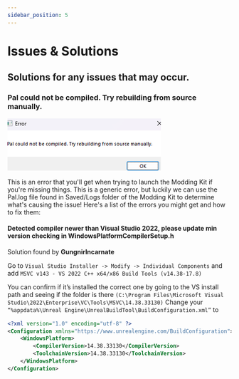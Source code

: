 ```yaml
---
sidebar_position: 5
---
```


# Issues & Solutions

## Solutions for any issues that may occur.

### Pal could not be compiled. Try rebuilding from source manually.

![Pal could not be compiled](./assets/CouldNotBeCompiled.png)

This is an error that you'll get when trying to launch the Modding Kit if you're missing things. This is a generic error, but luckily we can use the Pal.log file found in Saved/Logs folder of the Modding Kit to determine what's causing the issue! Here's a list of the errors you might get and how to fix them:

#### Detected compiler newer than Visual Studio 2022, please update min version checking in WindowsPlatformCompilerSetup.h

Solution found by **GungnirIncarnate**

Go to `Visual Studio Installer -> Modify -> Individual Components` and add `MSVC v143 - VS 2022 C++ x64/x86 Build Tools (v14.38-17.8)`

You can confirm if it’s installed the correct one by going to the VS install path and seeing if the folder is there 
`(C:\Program Files\Microsoft Visual Studio\2022\Enterprise\VC\Tools\MSVC\14.38.33130)`
Change your `“%appdata%\Unreal Engine\UnrealBuildTool\BuildConfiguration.xml”` to

```xml
<?xml version="1.0" encoding="utf-8" ?>
<Configuration xmlns="https://www.unrealengine.com/BuildConfiguration">
    <WindowsPlatform>
        <CompilerVersion>14.38.33130</CompilerVersion>
        <ToolchainVersion>14.38.33130</ToolchainVersion>
    </WindowsPlatform>
</Configuration>
```